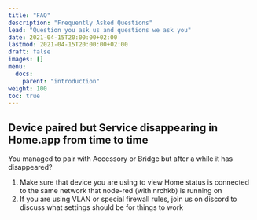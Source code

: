 ```yaml
---
title: "FAQ"
description: "Frequently Asked Questions"
lead: "Question you ask us and questions we ask you"
date: 2021-04-15T20:00:00+02:00
lastmod: 2021-04-15T20:00:00+02:00
draft: false
images: []
menu:
  docs:
    parent: "introduction"
weight: 100
toc: true
---
```


## Device paired but Service disappearing in Home.app from time to time

You managed to pair with Accessory or Bridge but after a while it has disappeared?

1. Make sure that device you are using to view Home status is connected to the same network that node-red (with nrchkb) is running on
2. If you are using VLAN or special firewall rules, join us on discord to discuss what settings should be for things to work
